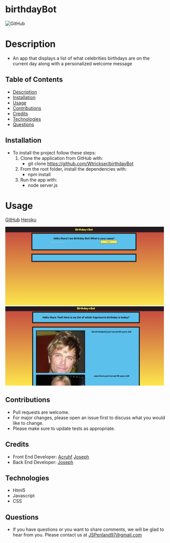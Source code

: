 # birthdayBot

  ![GitHub](https://img.shields.io/badge/license-MIT-purple?style=plastic)

# Description

  * An app that displays a list of what celebrities birthdays are on the current day along with a personalized welcome message


## Table of Contents

  * [Description](#Description)
  * [Installation](#Installation)
  * [Usage](#Usage)
  * [Contributions](#contributions)
  * [Credits](#Credits)
  * [Technologies](#Technologies)
  * [Questions](#Questions)
  
  
## **Installation**
  
  * To install the project follow these steps:
     1. Clone the application from GitHub with:
        * git clone https://github.com/Wtrickser/birthdayBot
     2. From the root folder, install the dependencies with:
        * npm install
     3. Run the app with:
        * node server.js
  
  
# Usage

  [GitHub](https://github.com/Wtrickser/burgerLogger) [Heroku](https://wtrickser.github.io/birthdayBot/)

  <img src = Screenshot1.png width=500>
  
  <img src = Screenshot2.png width=500>


## **Contributions**
  
  * Pull requests are welcome.
  * For major changes, please open an issue first to discuss what you would like to change.
  * Please make sure to update tests as appropriate.


## **Credits**
  
  * Front End Developer: [Acruhf](https://github.com/acruhf) [Joseph](https://github.com/Wtrickser)
  * Back End Developer: [Joseph](https://github.com/Wtrickser)


## **Technologies**
  
  * Html5
  * Javascript
  * CSS
  
  
## **Questions**
  
  * If you have questions or you want to share comments, we will be glad to hear from you. Please contact us at JSPenland97@gmail.com
